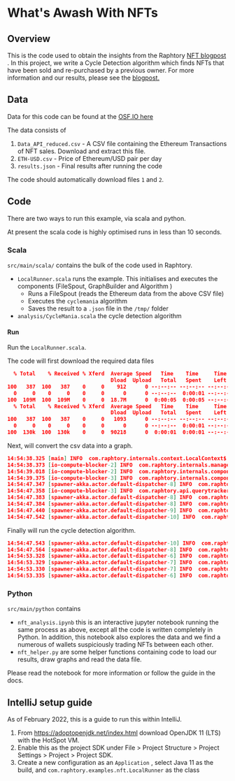 # What's Awash With NFTs

## Overview
This is the code used to obtain the insights from the Raphtory [NFT blogpost](raphtory.com/nfts/) . 
In this project, we write a Cycle Detection algorithm which finds NFTs that have been sold and 
re-purchased by a previous owner. For more information and our results, please see the [blogpost.](raphtory.com/nfts/)

## Data

Data for this code can be found at the [OSF.IO here](https://osf.io/32zec/)
 
The data consists of 

1. `Data_API_reduced.csv` - A CSV file containing the Ethereum Transactions of NFT sales. Download and extract this file. 
2. `ETH-USD.csv` - Price of Ethereum/USD pair per day
3. `results.json` - Final results after running the code

The code should automatically download files `1` and `2`. 

## Code

There are two ways to run this example, via scala and python. 

At present the scala code is highly optimised runs in less than 10 seconds. 

### Scala

`src/main/scala/` contains the bulk of the code used in Raphtory. 

- `LocalRunner.scala` runs the example. This initialises and executes the components (FileSpout, GraphBuilder and Algorithm )
  - Runs a FileSpout (reads the Ethereum data from the above CSV file)
  - Executes the `cyclemania` algorithm
  - Saves the result to a `.json` file in the `/tmp/` folder
- `analysis/CycleMania.scala` the cycle detection algorithm

#### Run

Run the `LocalRunner.scala`.

The code will first download the required data files 
```json
  % Total    % Received % Xferd  Average Speed   Time    Time     Time  Current
                                 Dload  Upload   Total   Spent    Left  Speed
100   387  100   387    0     0    912      0 --:--:-- --:--:-- --:--:--   910
  0     0    0     0    0     0      0      0 --:--:--  0:00:01 --:--:--     0
100  109M  100  109M    0     0  18.7M      0  0:00:05  0:00:05 --:--:-- 24.8M
  % Total    % Received % Xferd  Average Speed   Time    Time     Time  Current
                                 Dload  Upload   Total   Spent    Left  Speed
100   387  100   387    0     0   1093      0 --:--:-- --:--:-- --:--:--  1093
  0     0    0     0    0     0      0      0 --:--:--  0:00:01 --:--:--     0
100  130k  100  130k    0     0  90218      0  0:00:01  0:00:01 --:--:-- 90218

```

Next, will convert the csv data into a graph. 

```json
14:54:38.325 [main] INFO  com.raphtory.internals.context.LocalContext$ - Creating Service for 'similar_carmine_rooster'
14:54:38.373 [io-compute-blocker-2] INFO  com.raphtory.internals.management.Prometheus$ - Prometheus started on port /0:0:0:0:0:0:0:0:9999
14:54:39.018 [io-compute-blocker-2] INFO  com.raphtory.internals.components.partition.PartitionOrchestrator$ - Creating '1' Partition Managers for 'similar_carmine_rooster'.
14:54:39.375 [io-compute-blocker-3] INFO  com.raphtory.internals.components.partition.PartitionManager - Partition 0: Starting partition manager for 'similar_carmine_rooster'.
14:54:47.347 [spawner-akka.actor.default-dispatcher-8] INFO  com.raphtory.internals.components.querymanager.QueryManager - Source '0' is unblocking analysis for Graph 'similar_carmine_rooster' with 1077657 messages sent. Latest update time was 1564271447
14:54:47.358 [io-compute-blocker-3] INFO  com.raphtory.api.querytracker.QueryProgressTracker - Job CycleMania_4096004696329553927: Starting query progress tracker.
14:54:47.383 [spawner-akka.actor.default-dispatcher-8] INFO  com.raphtory.internals.components.querymanager.QueryManager - Source 0 currently ingested 96.0% of its updates.
14:54:47.384 [spawner-akka.actor.default-dispatcher-8] INFO  com.raphtory.internals.components.querymanager.QueryManager - Query 'CycleMania_4096004696329553927' currently blocked, waiting for ingestion to complete.
14:54:47.440 [spawner-akka.actor.default-dispatcher-9] INFO  com.raphtory.internals.components.querymanager.QueryManager - Source 0 currently ingested 98.0% of its updates.
14:54:47.542 [spawner-akka.actor.default-dispatcher-10] INFO  com.raphtory.internals.components.querymanager.QueryManager - Source 0 has completed ingesting and will now unblock
```

Finally will run the cycle detection algorithm. 

```json
14:54:47.543 [spawner-akka.actor.default-dispatcher-10] INFO  com.raphtory.internals.components.querymanager.QueryManager - Query 'CycleMania_4096004696329553927' received, your job ID is 'CycleMania_4096004696329553927'.
14:54:47.564 [spawner-akka.actor.default-dispatcher-8] INFO  com.raphtory.internals.components.partition.QueryExecutor - CycleMania_4096004696329553927_0: Starting QueryExecutor.
14:54:53.328 [spawner-akka.actor.default-dispatcher-6] INFO  com.raphtory.internals.components.querymanager.QueryHandler - Job 'CycleMania_4096004696329553927': Perspective at Time '1561661534' took 5526 ms to run. 
14:54:53.329 [spawner-akka.actor.default-dispatcher-7] INFO  com.raphtory.api.querytracker.QueryProgressTracker - Job 'CycleMania_4096004696329553927': Perspective '1561661534' finished in 5972 ms.
14:54:53.330 [spawner-akka.actor.default-dispatcher-7] INFO  com.raphtory.api.querytracker.QueryProgressTracker - Job CycleMania_4096004696329553927: Running query, processed 1 perspectives.
14:54:53.335 [spawner-akka.actor.default-dispatcher-6] INFO  com.raphtory.api.querytracker.QueryProgressTracker - Job CycleMania_4096004696329553927: Query completed with 1 perspectives and finished in 5978 ms.
```

### Python

`src/main/python` contains
- `nft_analysis.ipynb` this is an interactive jupyter notebook running the same process as above, 
except all the code is written completely in Python. In addition, this notebook also explores the data 
and we find a numerous of wallets suspiciously trading NFTs between each other. 
- `nft_helper.py` are some helper functions containing code to load our results, draw graphs and read the data file. 

Please read the notebook for more information or follow the guide in the docs. 

## IntelliJ setup guide

As of February 2022, this is a guide to run this within IntelliJ.

1. From https://adoptopenjdk.net/index.html download OpenJDK 11 (LTS) with the HotSpot VM.
2. Enable this as the project SDK under File > Project Structure > Project Settings > Project > Project SDK.
3. Create a new configuration as an `Application` , select Java 11 as the build, and `com.raphtory.examples.nft.LocalRunner` as the class



